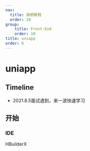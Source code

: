 ```yaml
---
nav:
  title: 简明教程
  order: 10
group:
	title: Front-End
	order: 10
title: uniapp
order: 6
---
```


# uniapp

## Timeline 

- 2021.8.5面试遇到，来一波快速学习

## 开始

### IDE

HBuilderX

